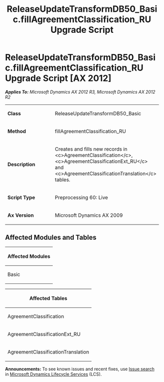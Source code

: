 ﻿---
title: ReleaseUpdateTransformDB50_Basic.fillAgreementClassification_RU Upgrade Script
TOCTitle: ReleaseUpdateTransformDB50_Basic.fillAgreementClassification_RU Upgrade Script
ms:assetid: f26cd9ef-cf43-e8fe-713c-1e35ed7c7f4f
ms:mtpsurl: https://msdn.microsoft.com/en-us/library/JJ737455(v=AX.60)
ms:contentKeyID: 49712149
ms.date: 05/18/2015
mtps_version: v=AX.60
---

# ReleaseUpdateTransformDB50\_Basic.fillAgreementClassification\_RU Upgrade Script [AX 2012]


_**Applies To:** Microsoft Dynamics AX 2012 R3, Microsoft Dynamics AX 2012 R2_

<table>
<colgroup>
<col style="width: 50%" />
<col style="width: 50%" />
</colgroup>
<tbody>
<tr class="odd">
<td><p><strong>Class</strong></p></td>
<td><p>ReleaseUpdateTransformDB50_Basic</p></td>
</tr>
<tr class="even">
<td><p><strong>Method</strong></p></td>
<td><p>fillAgreementClassification_RU</p></td>
</tr>
<tr class="odd">
<td><p><strong>Description</strong></p></td>
<td><p>Creates and fills new records in &lt;c&gt;AgreementClassification&lt;/c&gt;, &lt;c&gt;AgreementClassificationExt_RU&lt;/c&gt; and &lt;c&gt;AgreementClassificationTranslation&lt;/c&gt; tables.</p></td>
</tr>
<tr class="even">
<td><p><strong>Script Type</strong></p></td>
<td><p>Preprocessing 60: Live</p></td>
</tr>
<tr class="odd">
<td><p><strong>Ax Version</strong></p></td>
<td><p>Microsoft Dynamics AX 2009</p></td>
</tr>
</tbody>
</table>


## Affected Modules and Tables

<table>
<colgroup>
<col style="width: 100%" />
</colgroup>
<thead>
<tr class="header">
<th><p>Affected Modules</p></th>
</tr>
</thead>
<tbody>
<tr class="odd">
<td><p>Basic</p></td>
</tr>
</tbody>
</table>


<table>
<colgroup>
<col style="width: 100%" />
</colgroup>
<thead>
<tr class="header">
<th><p>Affected Tables</p></th>
</tr>
</thead>
<tbody>
<tr class="odd">
<td><p>AgreementClassification</p></td>
</tr>
<tr class="even">
<td><p>AgreementClassificationExt_RU</p></td>
</tr>
<tr class="odd">
<td><p>AgreementClassificationTranslation</p></td>
</tr>
</tbody>
</table>

  
**Announcements:** To see known issues and recent fixes, use [Issue search](http://go.microsoft.com/fwlink/?linkid=389258) in [Microsoft Dynamics Lifecycle Services](http://go.microsoft.com/fwlink/?linkid=306505) (LCS).

